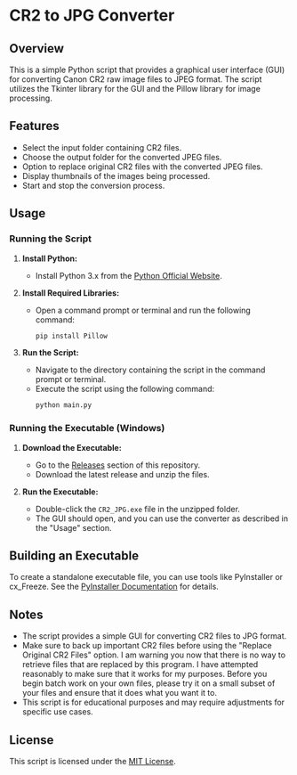 # CR2 to JPG Converter

## Overview
This is a simple Python script that provides a graphical user interface (GUI) for converting Canon CR2 raw image files to JPEG format. The script utilizes the Tkinter library for the GUI and the Pillow library for image processing.

## Features
- Select the input folder containing CR2 files.
- Choose the output folder for the converted JPEG files.
- Option to replace original CR2 files with the converted JPEG files.
- Display thumbnails of the images being processed.
- Start and stop the conversion process.

## Usage
### Running the Script
1. **Install Python:**
   - Install Python 3.x from the [Python Official Website](https://www.python.org/downloads/).

2. **Install Required Libraries:**
   - Open a command prompt or terminal and run the following command:
     ```bash
     pip install Pillow
     ```

3. **Run the Script:**
   - Navigate to the directory containing the script in the command prompt or terminal.
   - Execute the script using the following command:
     ```bash
     python main.py
     ```

### Running the Executable (Windows)
1. **Download the Executable:**
   - Go to the [Releases](https://github.com/rektagain27/CR2-JPG-Converter/releases/tag/Production) section of this repository.
   - Download the latest release and unzip the files.

2. **Run the Executable:**
   - Double-click the `CR2_JPG.exe` file in the unzipped folder.
   - The GUI should open, and you can use the converter as described in the "Usage" section.

## Building an Executable
To create a standalone executable file, you can use tools like PyInstaller or cx_Freeze. See the [PyInstaller Documentation](https://pyinstaller.readthedocs.io/en/stable/) for details.

## Notes
- The script provides a simple GUI for converting CR2 files to JPG format.
- Make sure to back up important CR2 files before using the "Replace Original CR2 Files" option. I am warning you now that there is no way to retrieve files that are replaced by this program. I have attempted reasonably to make sure that it works for my purposes. Before you begin batch work on your own files, please try it on a small subset of your files and ensure that it does what you want it to.
- This script is for educational purposes and may require adjustments for specific use cases.

## License
This script is licensed under the [MIT License](LICENSE).
